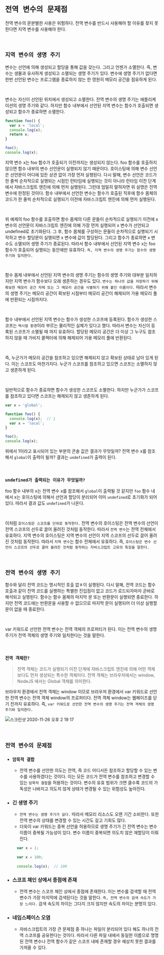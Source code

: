 # `전역 변수의 문제점`

전역 변수의 문분별한 사용은 위험하다. 전역 변수를 반드시 사용해야 할 이유를 찾지 못한다면 지역 변수를 사용해야 한다. 

<br>

## `지역 변수의 생명 주기`

변수는 선언에 의해 생성되고 할당을 통해 값을 갖는다. 그리고 언젠가 소멸한다. 즉, 변수는 생물과 유사하게 생성되고 소멸되는 생명 주기가 있다. 
변수에 생명 주기가 없다면 한번 선언된 변수는 프로그램을 종료하지 않는 한 영원히 메모리 공간을 점유하게 된다.

<br>
      
변수는 자신이 선언된 위치에서 생성되고 소멸한다. 전역 변수의 생명 주기는 애플리케이션의 생명 주기와 같다. 하지만 함수 내부에서 선언된 지역 변수는 함수가 호출되면 생성되고 함수가 종료하면 소멸한다.
    
```javascript
function foo() {
  var x = 'local';
  console.log(x);
  return x;
}

foo();
console.log(x);
``` 

지역 변수 x는 foo 함수가 호출되기 이전까지는 생성되지 않는다. foo 함수를 호출하지 않으면 함수 내부의 변수 선언문이 실행되지 않기 때문이다. 
호이스팅에 의해 변수 선언은 선언문이 어디에 있든 상관 없이 가장 먼저 실행된다. 다시 말해, 변수 선언은 코드가 한 줄씩 순차적으로 실행되는 시점인 런타임에 실행되는 것이 아니라 런타임 이전
단계에서 자바스크립트 엔진에 의해 먼저 실행된다. 
그런데 엄밀히 말하자면 위 설명은 전역 변수에 한정된 것이다. 함수 내부에서 선언한 변수는 함수가 호출된 직후에 함수 몸체의 코드가 한 줄씩 순차적으로 실행되기 이전에 자바스크립트 엔진에
의해 먼저 실행된다. 

<br>

위 예제의 foo 함수를 호출하면 함수 몸체의 다른 문들이 순차적으로 실행되기 이전에 x 변수의 선언문이 자바스크립트 엔진에 의해 가장 먼저 실행되어 
x 변수가 선언되고 undefined로 초기화된다. 그 후, 함수 몸체를 구성하는 문들이 순차적으로 실행되기 시작하고 변수 할당문이 실행되면 x 변수에 값이 할당된다.
그리고 함수가 종료하면 x 변수도 소멸되어 생명 주기가 종료된다. 따라서 함수 내부에서 선언된 지역 변수 x는 foo 함수가 호출되어 실행되는 동안에만 유효하다. 
`즉, 지역 변수의 생명 주기는 함수의 생명 주기와 일치한다.`

<br>

함수 몸체 내부에서 선언된 지역 변수의 생명 주기는 함수의 생명 주기와 대부분 일치하지만 지역 변수가 함수보다 오래 생존하는 경우도 있다. 
`변수는 하나의 값을 저장하기 위해 확보한 메모리 공간 자체 또는 그 메모리 공간을 식별하기 위해 붙인 이름이다.` 따라서 변수의 생명 주기는 메모리 공간이 확보된 시점부터 메모리 공간이 해제되어 
가용 메모리 풀에 반환되는 시점까지다.

<br>

함수 내부에서 선언된 지역 변수는 함수가 생성한 스코프에 등록된다. 함수가 생성한 스코프는 `렉시컬 환경`이라 부르는 물리적인 실체가 있다고 했다. 
따라서 변수는 자신이 등록된 스코프가 소멸될 때 까지 유효하다. 할당된 메모리 공간은 더 이상 그 누구도 참조하지 않을 때 가비지 콜렉터에 의해 해제되어 가용 메모리 풀에 반환된다. 

<br>

즉, 누군가가 메모리 공간을 참조하고 있으면 해제되지 않고 확보된 상태로 남아 있게 된다. 이는 스코프도 마찬가지다. 누군가 스코프를 참조하고 있으면 스코프는 소멸하지 않고 생존하게 된다. 

<br>

일반적으로 함수가 종료하면 함수가 생성한 스코프도 소멸한다. 하지만 누군가가 스코프를 참조하고 있다면 스코프는 해제되지 않고 생존하게 된다. 

```javascript
var x = 'global';

function foo() {
  console.log(x);  // 1
  var x = 'local';
}

foo();
console.log(x);
```

위에서 1이라고 표시되어 있는 부분의 콘솔 값은 결과가 무엇일까? 전역 변수 x를 참조해서 `global`이 출력이 될까? 
결과는 `undefined`가 출력이 된다. 

<br>

### `undefined가 출력되는 이유가 무엇일까?`

foo 함수 내부의 x는 전역 변수 x를 참조해서 `global`이 출력될 것 같지만 `foo` 함수 내에서 x는 호이스팅에 의해서 선언과 할당이 분리되어 이미
`undefined`로 초기화가 되어 있다. 따라서 결과 값도 `undefined`가 나온다. 

<br>

이처럼 `호이스팅은 스코프를 단위로 동작한다.` 전역 변수의 호이스팅은 전역 변수의 선언이 전역 스코프의 선두로 끌어 올려진 것처럼 동작한다. 
따라서 `전역 변수`는 전역 전체에서 유효하다. 지역 변수의 호이스팅은 지역 변수의 선언이 지역 스코프의 선두로 끌어 올려진 것처럼 동작한다. 
따라서 `지역 변수`는 함수 전체에서 유효하다. 즉, `호이스팅은 변수 선언이 스코프의 선두로 끌어 올려진 것처럼 동작하는 자바스크립트 고유의 특징을 말한다.`

<br>

## `전역 변수의 생명 주기`

함수와 달리 전역 코드는 명시적인 호출 없ㅎ이 실행된다. 다시 말해, 전역 코드는 함수 호출과 같이 전역 코드를 실행하는 특별한 진입점이 없고 코드가 로드되자마자 곧바로 해석되고 실행된다. 
함수는 함수 몸체의 마지막 문 또는 반환문이 실행되면 종료한다. 하지만 전역 코드에는 반환문을 사용할 수 없으므로 마지막 문이 실행되어 더 이상 실행할 문이 없을 때 종료한다. 

<br>

var 키워드로 선언한 전역 변수는 전역 객체의 프로퍼티가 된다. 이는 전역 변수의 생명 주기가 전역 객체의 생명 주기와 일치한다는 것을 말한다. 

<br>

### `전역 객체란?`

> 전역 객체는 코드가 실행되기 이전 단계에 자바스크립트 엔진에 의해 어떤 객체보다도 먼저 생성되는 특수한 객체이다. 
> 전역 객체는 브라우저에서는 window, NodeJS 에서는 Global 객체를 의미한다. 


브라우저 환경에서 전역 객체는 window 이므로 브라우저 환경에서 var 키워드로 선언한 전역 변수는 전역 객체 window의 프로퍼티다. 
전역 객체 window는 웹페이즈를 닫기 전까지 유효하다. 즉, `var 키워드로 선언한 전역 변수의 생명 주기는 전역 객체의 생명 주기와 일치한다.`

![스크린샷 2020-11-26 오후 2 19 17](https://user-images.githubusercontent.com/45676906/100311123-5f284d80-2ff2-11eb-9e0d-a11a2be4a89f.png)

<br>

## `전역 변수의 문제점`

- ### `암묵적 결합`
    - 전역 변수를 선언한 의도는 전역, 즉 코드 어디서든 참조하고 할당할 수 있는 변수를 사용하겠다는 것이다. 이는 모든 코드가 전역 변수를 참조하고 변경할 수 있는 `암묵적 결합`을 허용하는 것이다. 
    변수의 유효 범위가 크면 클수록 코드의 가독성은 나바지고 의도치 않게 상태가 변경될 수 있는 위험성도 높아진다. 

- ### 긴 생명 주기
    - `전역 변수는 생명 주기가 길다.` 따라서 메모리 리소스도 오랜 기간 소비한다. 또한 전역 변수의 상태를 변경할 수 있는 시간도 길고 기회도 많다.
    - 더욱이 var 키워드는 중복 선언을 허용하므로 생명 주기가 긴 전역 변수는 변수 이름이 중복될 가능성이 있다. 변수 이름이 중복되면 의도치 않은 재할당이 이뤄진다.
    ```javascript
      var x = 1;
      
      var x = 100;
      
      console.log(x);  // 100
    ```

- ### 스코프 체인 상에서 종점에 존재
    - 전역 변수는 스코프 체인 상에서 종점에 존재한다. 이는 변수를 검색할 때 전역 변수가 가장 마지막에 검색된다는 것을 말한다. 
    `즉, 전역 변수의 검색 속도가 가장 느리다.` 검색 속도의 차이는 그다지 크지 않지만 속도의 차이는 분명히 있다. 

- ### 네임스페이스 오염
    - 자바스크립트의 가장 큰 문제점 중 하나는 파일이 분리되어 있다 해도 하나의 전역 스코프를 공유한다는 것이다. 따라서 다른 파일 내에서 동일한 이름으로 명명된 전역 변수나 전역 함수가 같은 스코프 내에 존재할 경우 예상치 못한 결과를 가져올 수 있다. 